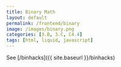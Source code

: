 ```yaml
---
title: Binary Math
layout: default
permalink: /frontend/binary
image: /images/binary.png
categories: [3.B, 3.C, C4.4]
tags: [html, liquid, javascript]
---
```


<!-- Hack 1: add a character display to text when 8 bits, determine if printable or not printable -->
<!-- Hack 2: change to 24 bits and add a color code and display color when 24 bits, think about display on this one -->
<!-- Hack 3: do your own thing -->

See [/binhacks]({{ site.baseurl }}/binhacks)

